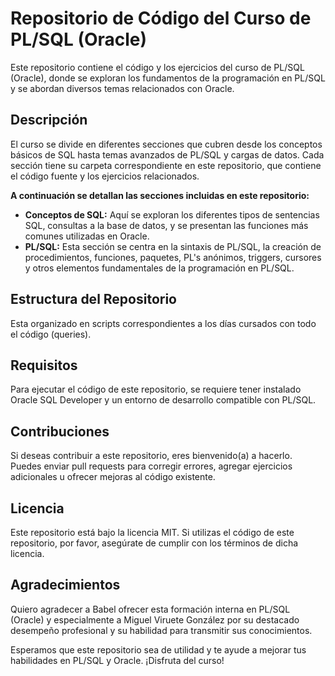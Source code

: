 # Repositorio de Código del Curso de PL/SQL (Oracle)

Este repositorio contiene el código y los ejercicios del curso de PL/SQL (Oracle), donde se exploran los fundamentos de la programación en PL/SQL y se abordan diversos temas relacionados con Oracle.

## Descripción

El curso se divide en diferentes secciones que cubren desde los conceptos básicos de SQL hasta temas avanzados de PL/SQL y cargas de datos. Cada sección tiene su carpeta correspondiente en este repositorio, que contiene el código fuente y los ejercicios relacionados.

__A continuación se detallan las secciones incluidas en este repositorio:__

- **Conceptos de SQL:** Aquí se exploran los diferentes tipos de sentencias SQL, consultas a la base de datos, y se presentan las funciones más comunes utilizadas en Oracle.
- **PL/SQL:** Esta sección se centra en la sintaxis de PL/SQL, la creación de procedimientos, funciones, paquetes, PL's anónimos, triggers, cursores y otros elementos fundamentales de la programación en PL/SQL.

## Estructura del Repositorio

Esta organizado en scripts correspondientes a los días cursados con todo el código (queries).

## Requisitos

Para ejecutar el código de este repositorio, se requiere tener instalado Oracle SQL Developer y un entorno de desarrollo compatible con PL/SQL.

## Contribuciones

Si deseas contribuir a este repositorio, eres bienvenido(a) a hacerlo. Puedes enviar pull requests para corregir errores, agregar ejercicios adicionales u ofrecer mejoras al código existente.

## Licencia

Este repositorio está bajo la licencia MIT. Si utilizas el código de este repositorio, por favor, asegúrate de cumplir con los términos de dicha licencia.

## Agradecimientos

Quiero agradecer a Babel ofrecer esta formación interna en PL/SQL (Oracle) y especialmente a Miguel Viruete González por su destacado desempeño profesional y su habilidad para transmitir sus conocimientos.

Esperamos que este repositorio sea de utilidad y te ayude a mejorar tus habilidades en PL/SQL y Oracle. ¡Disfruta del curso!
